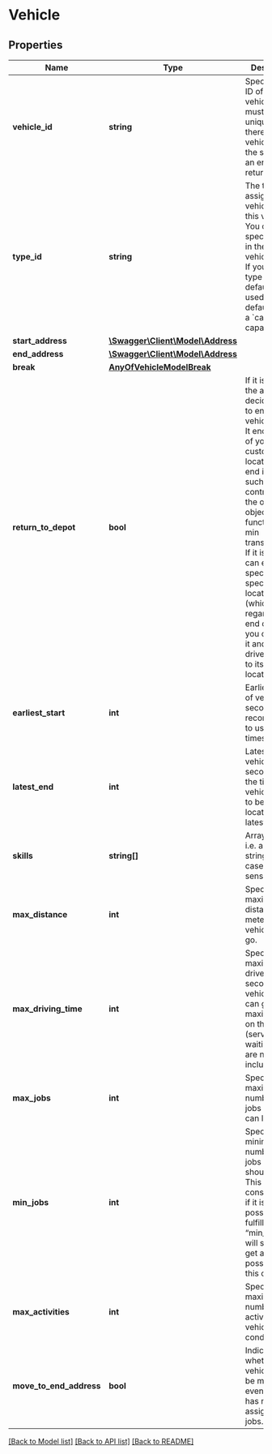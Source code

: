# Vehicle

## Properties
Name | Type | Description | Notes
------------ | ------------- | ------------- | -------------
**vehicle_id** | **string** | Specifies the ID of the vehicle. Ids must be unique, i.e. if there are two vehicles with the same ID, an error is returned. | 
**type_id** | **string** | The type ID assigns a vehicle type to this vehicle. You can specify types in the array of vehicle types. If you omit the type ID, the default type is used. The default type is a &#x60;car&#x60; with a capacity of 0. | [optional] [default to 'default-type']
**start_address** | [**\Swagger\Client\Model\Address**](Address.md) |  | 
**end_address** | [**\Swagger\Client\Model\Address**](Address.md) |  | [optional] 
**break** | [**AnyOfVehicleModelBreak**](AnyOfVehicleModelBreak.md) |  | [optional] 
**return_to_depot** | **bool** | If it is false, the algorithm decides where to end the vehicle route. It ends in one of your customers&#x27; locations. The end is chosen such that it contributes to the overall objective function, e.g. min transport_time. If it is true, you can either specify a specific end location (which is then regarded as end depot) or you can leave it and the driver returns to its start location. | [optional] [default to true]
**earliest_start** | **int** | Earliest start of vehicle in seconds. It is recommended to use the unix timestamp. | [optional] [default to 0]
**latest_end** | **int** | Latest end of vehicle in seconds, i.e. the time the vehicle needs to be at its end location at latest. | [optional] 
**skills** | **string[]** | Array of skills, i.e. array of string (not case sensitive). | [optional] 
**max_distance** | **int** | Specifies the maximum distance (in meters) a vehicle can go. | [optional] 
**max_driving_time** | **int** | Specifies the maximum drive time (in seconds) a vehicle/driver can go, i.e. the maximum time on the road (service and waiting times are not included here) | [optional] 
**max_jobs** | **int** | Specifies the maximum number of jobs a vehicle can load. | [optional] 
**min_jobs** | **int** | Specifies the minimum number of jobs a vehicle should load. This is a soft constraint, i.e. if it is not possible to fulfill “min_jobs”, we will still try to get as close as possible to this constraint. | [optional] 
**max_activities** | **int** | Specifies the maximum number of activities a vehicle can conduct. | [optional] 
**move_to_end_address** | **bool** | Indicates whether a vehicle should be moved even though it has not been assigned any jobs. | [optional] 

[[Back to Model list]](../../README.md#documentation-for-models) [[Back to API list]](../../README.md#documentation-for-api-endpoints) [[Back to README]](../../README.md)

